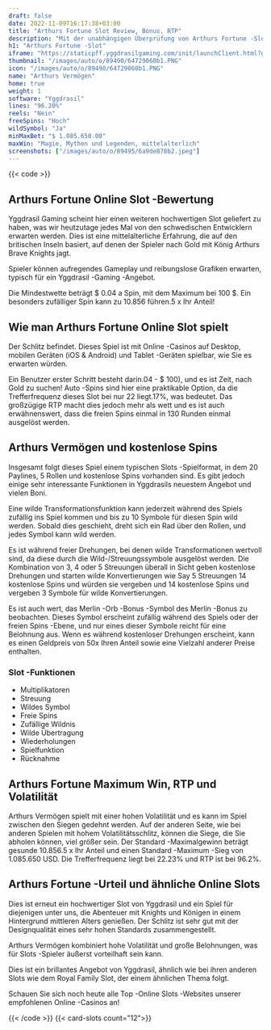 ```yaml
---
draft: false
date: 2022-11-09T16:17:38+03:00
title: "Arthurs Fortune Slot Review, Bonus, RTP"
description: "Mit der unabhängigen Überprüfung von Arthurs Fortune -Slot von Yggdrasil Gaming können Sie hier kostenlos oder echtes Geld spielen und hier einen Bonus erhalten!"
h1: "Arthurs Fortune -Slot"
iframe: "https://staticpff.yggdrasilgaming.com/init/launchClient.html?gameid=7384"
thumbnail: "/images/auto/o/89490/64729060b1.PNG"
icon: "/images/auto/o/89490/64729060b1.PNG"
name: "Arthurs Vermögen"
home: true
weight: 1
software: "Yggdrasil"
lines: "96.20%"
reels: "Nein"
freeSpins: "Hoch"
wildSymbol: "Ja"
minMaxBet: "$ 1.085.650.00"
maxWin: "Magie, Mythen und Legenden, mittelalterlich"
screenshots: ["/images/auto/o/89495/6a9de878b2.jpeg"]
---
```


{{< code >}}<h2>Arthurs Fortune Online Slot -Bewertung</h2><p>Yggdrasil Gaming scheint hier einen weiteren hochwertigen Slot geliefert zu haben, was wir heutzutage jedes Mal von den schwedischen Entwicklern erwarten werden. Dies ist eine mittelalterliche Erfahrung, die auf den britischen Inseln basiert, auf denen der Spieler nach Gold mit König Arthurs Brave Knights jagt.</p><p>Spieler können aufregendes Gameplay und reibungslose Grafiken erwarten, typisch für ein Yggdrasil -Gaming -Angebot.</p><p>Die Mindestwette beträgt $ 0.04 a Spin, mit dem Maximum bei 100 $. Ein besonders zufälliger Spin kann zu 10.856 führen.5 x Ihr Anteil!</p><h2>Wie man Arthurs Fortune Online Slot spielt</h2><p>Der Schlitz befindet. Dieses Spiel ist mit Online -Casinos auf Desktop, mobilen Geräten (iOS & Android) und Tablet -Geräten spielbar, wie Sie es erwarten würden.</p><p>Ein Benutzer erster Schritt besteht darin.04 - $ 100), und es ist Zeit, nach Gold zu suchen! Auto -Spins sind hier eine praktikable Option, da die Trefferfrequenz dieses Slot bei nur 22 liegt.17%, was bedeutet. Das großzügige RTP macht dies jedoch mehr als wett und es ist auch erwähnenswert, dass die freien Spins einmal in 130 Runden einmal ausgelöst werden.</p><h2>Arthurs Vermögen und kostenlose Spins</h2><p>Insgesamt folgt dieses Spiel einem typischen Slots -Spielformat, in dem 20 Paylines, 5 Rollen und kostenlose Spins vorhanden sind. Es gibt jedoch einige sehr interessante Funktionen in Yggdrasils neuestem Angebot und vielen Boni.</p><p>Eine wilde Transformationsfunktion kann jederzeit während des Spiels zufällig ins Spiel kommen und bis zu 10 Symbole für diesen Spin wild werden. Sobald dies geschieht, dreht sich ein Rad über den Rollen, und jedes Symbol kann wild werden.</p><p>Es ist während freier Drehungen, bei denen wilde Transformationen wertvoll sind, da diese durch die Wild-/Streuungssymbole ausgelöst werden. Die Kombination von 3, 4 oder 5 Streuungen überall in Sicht geben kostenlose Drehungen und starten wilde Konvertierungen wie Say 5 Streuungen 14 kostenlose Spins und würden sie vergeben und 14 kostenlose Spins und vergeben 3 Symbole für wilde Konvertierungen.</p><p>Es ist auch wert, das Merlin -Orb -Bonus -Symbol des Merlin -Bonus zu beobachten. Dieses Symbol erscheint zufällig während des Spiels oder der freien Spins -Ebene, und nur eines dieser Symbole reicht für eine Belohnung aus. Wenn es während kostenloser Drehungen erscheint, kann es einen Geldpreis von 50x Ihren Anteil sowie eine Vielzahl anderer Preise enthalten.</p><h3>
Slot -Funktionen</h3><ul>
<li></span>
Multiplikatoren</li>
<li></span>
Streuung</li>
<li></span>
Wildes Symbol</li>
<li></span>
Freie Spins</li>
<li></span>
Zufällige Wildnis</li>
<li></span>
Wilde Übertragung</li>
<li></span>
Wiederholungen</li>
<li></span>
Spielfunktion</li>
<li></span>
Rücknahme</li></ul><h2>Arthurs Fortune Maximum Win, RTP und Volatilität</h2><p>Arthurs Vermögen spielt mit einer hohen Volatilität und es kann im Spiel zwischen den Siegen gedehnt werden. Auf der anderen Seite, wie bei anderen Spielen mit hohem Volatilitätsschlitz, können die Siege, die Sie abholen können, viel größer sein. Der Standard -Maximalgewinn beträgt gesunde 10.856.5 x Ihr Anteil und einen Standard -Maximum -Sieg von 1.085.650 USD. Die Trefferfrequenz liegt bei 22.23% und RTP ist bei 96.2%.</p><h2>Arthurs Fortune -Urteil und ähnliche Online Slots</h2><p>Dies ist erneut ein hochwertiger Slot von Yggdrasil und ein Spiel für diejenigen unter uns, die Abenteuer mit Knights und Königen in einem Hintergrund mittleren Alters genießen. Der Schlitz ist sehr gut mit der Designqualität eines sehr hohen Standards zusammengestellt.</p><p>Arthurs Vermögen kombiniert hohe Volatilität und große Belohnungen, was für Slots -Spieler äußerst vorteilhaft sein kann.</p><p>Dies ist ein brillantes Angebot von Yggdrasil, ähnlich wie bei ihren anderen Slots wie dem Royal Family Slot, der einem ähnlichen Thema folgt.</p><p>Schauen Sie sich noch heute alle Top -Online Slots -Websites unserer empfohlenen Online -Casinos an!</p>{{< /code >}}
{{< card-slots count="12">}}
